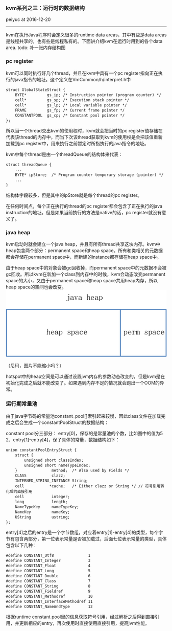 
### kvm系列之三：运行时的数据结构
peiyuc at 2016-12-20

------
kvm在执行Java程序时会定义很多的runtime data areas，其中有些是data areas是线程共享的，也有些是线程私有的。下面讲介绍kvm在运行时用到的各个data area.
todo: 补一张内存结构图

### pc register

kvm可以同时执行好几个thread，并且在kvm中具有一个pc register指向正在执行的java指令的地址。这个定义在VmCommon/h/interpret.h中
```
struct GlobalStateStruct { 
    BYTE*         gs_ip; /* Instruction pointer (program counter) */
    cell*         gs_sp; /* Execution stack pointer */
    cell*         gs_lp; /* Local variable pointer */
    FRAME         gs_fp; /* Current frame pointer */
    CONSTANTPOOL  gs_cp; /* Constant pool pointer */
};
```
所以当一个thread交出kvm的使用权时，kvm就会把当时的pc register值存储在代表该thread的内存中，而当下次该thread获取到kvm的使用权是会把该值重新加载到pc register中，用来执行之前暂定时所指执行的java指令的地址。

kvm中每个thread是由一个threadQueue的结构体来代表：
```
struct threadQueue {
    ...
    BYTE* ipStore;  /* Program counter temporary storage (pointer) */
    ...
}
```
结构体字段较多，但是其中的ipStore就是每个thread的pc register。

在任何时间点，每个正在执行的thread的pc register都会包含了正在执行的java instruction的地址。但是如果当前执行的方法是native的话，pc register就没有意义了。

### java heap

kvm启动时就会建立一个java heap，并且有所有thread共享这块内存。kvm中heap包含两个部分：permanent space和heap space。所有和类相关的元数据都会存储在permanent space中，而新建的instance都存储在heap space中。

由于heap space中的对象会被gc回收掉，而permanent space中的元数据不会被gc回收。所以kvm在新加一个class到内存中的时候，kvm会动态改变permanent space的大小，又由于permanent space和heap space共用heap内存，所以heap space的空间也会改变。
![heap space](../pics/heap.png)

（尼玛，图片不能缩小吗？）

hotspot中的heap空间是可以通过设置jvm内存的参数动态改变的，但是kvm是在初始化完成之后就不能改变了。如果遇到内存不足的情况就会跑出一个OOM的异常。

### 运行期常量池

由于java字节码的常量池constant_pool[]索引起来较慢，因此class文件在加载完成之后会生成一个constantPoolStruct的数据结构：


constant pool分三部分： 
entry[0]，保存的是常量池的个数，比如图中的值为5
2、entry[1]-entry[4]，保了具体的常量，数据结构如下：
```
union constantPoolEntryStruct {
    struct {
        unsigned short classIndex;
        unsigned short nameTypeIndex;
    }               method;  /* Also used by Fields */
    CLASS           clazz;
    INTERNED_STRING_INSTANCE String;
    cell           *cache;   /* Either clazz or String */ // 符号引用转化后的直接引用
    cell            integer;
    long            length;
    NameTypeKey     nameTypeKey;
    NameKey         nameKey;
    UString         ustring;
};
```
entry[4]之后的entry是一个字节数组，对应着entry[1]-entry[4]的类型，每个字节有包含两部分，第一位表示常量是否被加载过，后面七位表示常量的类型，具体包含以下几种：
```
#define CONSTANT_Utf8               1
#define CONSTANT_Integer            3
#define CONSTANT_Float              4
#define CONSTANT_Long               5
#define CONSTANT_Double             6
#define CONSTANT_Class              7
#define CONSTANT_String             8
#define CONSTANT_Fieldref           9
#define CONSTANT_Methodref          10
#define CONSTANT_InterfaceMethodref 11
#define CONSTANT_NameAndType        12
```
根据runtime constant pool里的信息获取符号引用，经过解析之后得到直接引用，并更新相应的entry，再次使用时直接使用直接引用，提高jvm性能。